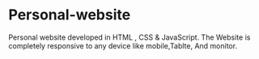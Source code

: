 # Personal-website
Personal website developed in HTML , CSS &amp; JavaScript. The Website is completely responsive to any device like mobile,Tablte, And monitor.
